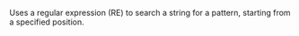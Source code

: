 Uses a regular expression (RE) to search a string for a pattern, starting from a specified position.